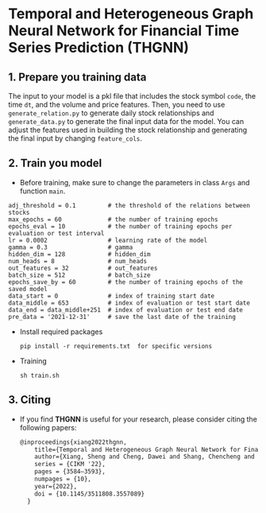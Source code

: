 # Temporal and Heterogeneous Graph Neural Network for Financial Time Series Prediction (THGNN)
## 1. Prepare you training data
The input to your model is a pkl file that includes the stock symbol `code`, the time `dt`, and the volume and price features. Then, you need to use `generate_relation.py` to generate daily stock relationships and `generate_data.py` to generate the final input data for the model. You can adjust the features used in building the stock relationship and generating the final input by changing `feature_cols`.

## 2. Train you model
* Before training, make sure to change the parameters in class `Args` and function `main`.

 ``` config
 adj_threshold = 0.1         # the threshold of the relations between stocks
 max_epochs = 60             # the number of training epochs
 epochs_eval = 10            # the number of training epochs per evaluation or test interval
 lr = 0.0002                 # learning rate of the model
 gamma = 0.3                 # gamma
 hidden_dim = 128            # hidden_dim
 num_heads = 8               # num_heads
 out_features = 32           # out_features
 batch_size = 512            # batch_size
 epochs_save_by = 60         # the number of training epochs of the saved model
 data_start = 0              # index of training start date
 data_middle = 653           # index of evaluation or test start date
 data_end = data_middle+251  # index of evaluation or test end date
 pre_data = '2021-12-31'     # save the last date of the training
 ```

* Install required packages

  ``` shell
  pip install -r requirements.txt  for specific versions
  ```

* Training 

  ``` shell
  sh train.sh
  ```
## 3. Citing

* If you find **THGNN** is useful for your research, please consider citing the following papers:

  ``` latex
  @inproceedings{xiang2022thgnn,
      title={Temporal and Heterogeneous Graph Neural Network for Financial Time Series Prediction},
      author={Xiang, Sheng and Cheng, Dawei and Shang, Chencheng and Zhang, Ying and Liang, Yuqi},
      series = {CIKM '22},
      pages = {3584–3593},
	  numpages = {10},
      year={2022},
      doi = {10.1145/3511808.3557089}
    }
  ```